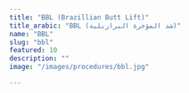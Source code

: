 ```yaml
---
title: "BBL (Brazillian Butt Lift)"
title_arabic: "BBL (شد المؤخرة البرازيلية)"
name: "BBL"
slug: "bbl"
featured: 10
description: ""
image: "/images/procedures/bbl.jpg"

---
```

